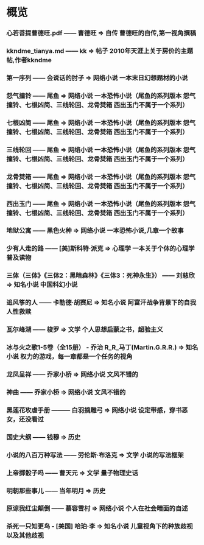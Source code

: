 # 概览

### 心若菩提曹德旺.pdf —— 曹德旺    =>  自传         曹德旺的自传,第一视角撰稿
### kkndme_tianya.md —— kk       =>  帖子         2010年天涯上关于房价的主题帖,作者kkndme
### 第一序列 —— 会说话的肘子        =>  网络小说      一本末日幻想题材的小说
### 怨气撞铃 —— 尾鱼    =>  网络小说        一本恐怖小说（尾鱼的系列版本 怨气撞铃、七根凶简、三线轮回、龙骨焚箱 西出玉门不属于一个系列）
### 七根凶简 —— 尾鱼    =>  网络小说        一本恐怖小说（尾鱼的系列版本 怨气撞铃、七根凶简、三线轮回、龙骨焚箱 西出玉门不属于一个系列）
### 三线轮回 —— 尾鱼    =>  网络小说        一本恐怖小说（尾鱼的系列版本 怨气撞铃、七根凶简、三线轮回、龙骨焚箱 西出玉门不属于一个系列）
### 龙骨焚箱 —— 尾鱼    =>  网络小说        一本恐怖小说（尾鱼的系列版本 怨气撞铃、七根凶简、三线轮回、龙骨焚箱 西出玉门不属于一个系列）
### 西出玉门 —— 尾鱼    =>  网络小说        一本恐怖小说（尾鱼的系列版本 怨气撞铃、七根凶简、三线轮回、龙骨焚箱 西出玉门不属于一个系列）
### 地狱公寓 —— 黑色火种    =>  网络小说    一本恐怖小说,几章一个故事
### 少有人走的路 —— [美]斯科特·派克     =>  心理学        一本关于个体的心理学普及读物
### 三体（三体》《三体2：黑暗森林》《三体3：死神永生》） —— 刘慈欣          =>   知名小说         中国科幻小说    
### 追风筝的人 —— 卡勒德·胡赛尼     =>    知名小说      阿富汗战争背景下的自我人性救赎  
### 瓦尔峰湖  ——  梭罗      =>      文学        个人思想启蒙之书，超验主义
### 冰与火之歌1-5卷（全15册） - 乔治 R_R_马丁(Martin.G.R.R.)    =>      知名小说         权力的游戏，每一章都是一个任务的视角 
### 龙凤呈祥     ——  乔家小桥   =>  网络小说    文风不错的
### 神曲    ——  乔家小桥    =>  网络小说    文风不错的
### 黑莲花攻虐手册 ——— 白羽摘雕弓   =>  网络小说    设定带感，穿书恶女，还没看过
### 国史大纲 —— 钱穆    =>  历史    
### 小说的八百万种写法 —— 劳伦斯·布洛克     =>  文学        小说的写法框架
### 上帝掷骰子吗 —— 曹天元      =>  文学    量子物理史话
### 明朝那些事儿 —— 当年明月    =>   历史
### 原谅我红尘颠倒 —— 慕容雪村  =>   网络小说   个人在社会暗面的自述
### 杀死一只知更鸟 - [美国] 哈珀·李     =>  知名小说    儿童视角下的种族歧视以及其他歧视